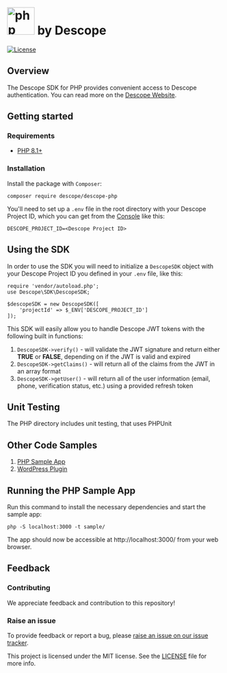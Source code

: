 # <a title="Descope PHP SDK" href="https://www.php.net/"><img width="64" alt="php logo" src="https://upload.wikimedia.org/wikipedia/commons/2/27/PHP-logo.svg"></a> by Descope

[![License](https://img.shields.io/:license-MIT-blue.svg?style=flat)](https://opensource.org/licenses/MIT)

## Overview

The Descope SDK for PHP provides convenient access to Descope authentication. You can read more on the [Descope Website](https://descope.com).

## Getting started

### Requirements

- [PHP 8.1+](https://www.php.net/)

### Installation

Install the package with `Composer`:

```
composer require descope/descope-php
```

You'll need to set up a `.env` file in the root directory with your Descope Project ID, which you can get from the [Console](https://app.descope.com/settings/project) like this:

```
DESCOPE_PROJECT_ID=<Descope Project ID>
```

## Using the SDK

In order to use the SDK you will need to initialize a `DescopeSDK` object with your Descope Project ID you defined in your `.env` file, like this:

```
require 'vendor/autoload.php';
use Descope\SDK\DescopeSDK;

$descopeSDK = new DescopeSDK([
    'projectId' => $_ENV['DESCOPE_PROJECT_ID']
]);
```

This SDK will easily allow you to handle Descope JWT tokens with the following built in functions:

1. `DescopeSDK->verify()` - will validate the JWT signature and return either **TRUE** or **FALSE**, depending on if the JWT is valid and expired
2. `DescopeSDK->getClaims()` - will return all of the claims from the JWT in an array format
3. `DescopeSDK->getUser()` - will return all of the user information (email, phone, verification status, etc.) using a provided refresh token

## Unit Testing

The PHP directory includes unit testing, that uses PHPUnit

## Other Code Samples

1. [PHP Sample App](https://github.com/descope/php-sdk/sample/)
2. [WordPress Plugin](https://github.com/descope-sample-apps/wordpress-plugin)

## Running the PHP Sample App

Run this command to install the necessary dependencies and start the sample app:

```
php -S localhost:3000 -t sample/
```

The app should now be accessible at http://localhost:3000/ from your web browser.

## Feedback

### Contributing

We appreciate feedback and contribution to this repository!

### Raise an issue

To provide feedback or report a bug, please [raise an issue on our issue tracker](https://github.com/descope/passport-descope/issues).

This project is licensed under the MIT license. See the <a href="./LICENSE"> LICENSE</a> file for more info.</p>

